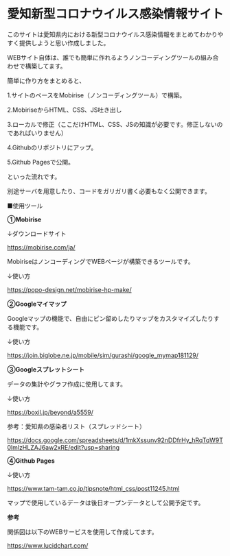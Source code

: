 # 愛知新型コロナウイルス感染情報サイト

このサイトは愛知県内における新型コロナウイルス感染情報をまとめてわかりやすく提供しようと思い作成しました。

WEBサイト自体は、誰でも簡単に作れるようノンコーディングツールの組み合わせで構築してます。

簡単に作り方をまとめると、

1.サイトのベースをMobirise（ノンコーディングツール）で構築。

2.MobiriseからHTML、CSS、JS吐き出し

3.ローカルで修正（ここだけHTML、CSS、JSの知識が必要です。修正しないのであればいりません）

4.Githubのリポジトリにアップ。

5.Github Pagesで公開。

といった流れです。

別途サーバを用意したり、コードをガリガリ書く必要もなく公開できます。

■使用ツール

**①Mobirise**

↓ダウンロードサイト

https://mobirise.com/ja/

MobiriseはノンコーディングでWEBページが構築できるツールです。

↓使い方

https://popo-design.net/mobirise-hp-make/

**②Googleマイマップ**

Googleマップの機能で、自由にピン留めしたりマップをカスタマイズしたりする機能です。

↓使い方

https://join.biglobe.ne.jp/mobile/sim/gurashi/google_mymap181129/

**③Googleスプレットシート**

データの集計やグラフ作成に使用してます。

↓使い方

https://boxil.jp/beyond/a5559/

参考：愛知県の感染者リスト（スプレッドシート）

https://docs.google.com/spreadsheets/d/1mkXssunv92nDDfrHy_hRqTqW9T0lmlzHLZAJ6aw2xRE/edit?usp=sharing

**④Github Pages**

↓使い方

https://www.tam-tam.co.jp/tipsnote/html_css/post11245.html

マップで使用しているデータは後日オープンデータとして公開予定です。

**参考**

関係図は以下のWEBサービスを使用して作成してます。

https://www.lucidchart.com/
